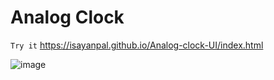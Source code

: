 # Analog Clock
`Try it` https://isayanpal.github.io/Analog-clock-UI/index.html

![image](https://user-images.githubusercontent.com/102523492/222944191-2978e6e5-385a-49d3-85ae-8e998ffc3d5e.png)
